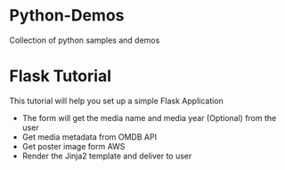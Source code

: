 # Python-Demos
Collection of python samples and demos

# Flask Tutorial
This tutorial will help you set up a simple Flask Application
 - The form will get the media name and media year (Optional) from the user
 - Get media metadata from OMDB API
 - Get poster image form AWS
 - Render the Jinja2 template and deliver to user
